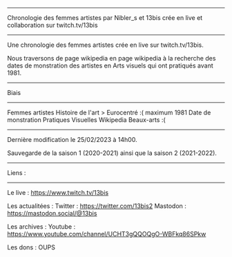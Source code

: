 ___________________________________________________

Chronologie des femmes artistes
par Nibler_s et 13bis
crée en live et collaboration sur twitch.tv/13bis
___________________________________________________

Une chronologie des femmes artistes crée en live 
sur twitch.tv/13bis.

Nous traversons de page wikipedia en page wikipedia 
à la recherche des dates de monstration des artistes
en Arts visuels qui ont pratiqués avant 1981.
___________________________________________________
Biais
___________________________________________________
Femmes artistes
Histoire de l'art > Eurocentré :(
maximum 1981
Date de monstration
Pratiques Visuelles
Wikipedia
Beaux-arts :(
___________________________________________________

Dernière modification le 25/02/2023 à 14h00.

Sauvegarde de la saison 1 (2020-2021) ainsi que
la saison 2 (2021-2022).
___________________________________________________
Liens :
___________________________________________________
Le live :
https://www.twitch.tv/13bis

Les actualitées :
Twitter : https://twitter.com/13bis2
Mastodon : https://mastodon.social/@13bis

Les archives : 
Youtube : https://www.youtube.com/channel/UCHT3gQQOQgO-WBFkq86SPkw

Les dons : 
OUPS
